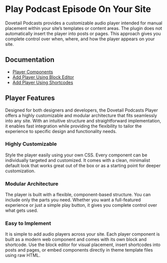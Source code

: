 # Play Podcast Episode On Your Site

Dovetail Podcasts provides a customizable audio player intended for manual placement within your site’s templates or content areas. The plugin does not automatically insert the player into posts or pages. This approach gives you complete control over when, where, and how the player appears on your site.

## Documentation

- [Player Components](./player-components.md)
- [Add Player Using Block Editor](./player-block-editor.md)
- [Add Player Using Shortcodes](./player-shortcodes.md)

## Player Features

Designed for both designers and developers, the Dovetail Podcasts Player offers a highly customizable and modular architecture that fits seamlessly into any site. With an intuitive structure and straightforward implementation, it enables fast integration while providing the flexibility to tailor the experience to specific design and functionality needs.

### Highly Customizable

Style the player easily using your own CSS. Every component can be individually targeted and customized. It comes with a clean, minimalist default look that works great out of the box or as a starting point for deeper customization.

### Modular Architecture

The player is built with a flexible, component-based structure. You can include only the parts you need. Whether you want a full-featured experience or just a simple play button, it gives you complete control over what gets used.

### Easy to Implement

It is simple to add audio players across your site. Each player component is built as a modern web component and comes with its own block and shortcode. Use the block editor for visual placement, insert shortcodes into posts and pages, or embed components directly in theme template files using raw HTML.
